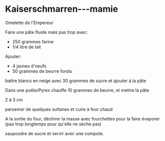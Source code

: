 # Kaiserschmarren---mamie

Omelette de l'Empereur

Faire une pâte fluide mais pas trop avec:

* 250 grammes farine
* 1/4 litre de lait

Ajouter:

* 4 jaunes d'oeufs
* 50 grammes de beurre fondu

battre blancs en neige avec 30 grammes de sucre et ajouter à la pâte

Dans une poêle/Pyrex chauffe 10 grammes de beurre, et mettre la pâte

2 à 3 cm

parsemer de quelques sultanes et cuire à four chaud

A la sortie du four, déchirer la masse avec fourchettes pour la faire évaporer \(pas trop longtemps pour qu'elle ne sèche pas\)

saupoudre de sucre et servir avec une compote.

